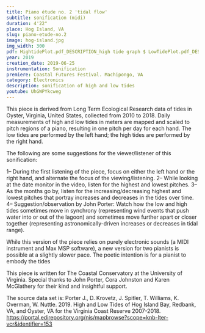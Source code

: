 ```yaml
---
title: Piano étude no. 2 'tidal flow'
subtitle: sonification (midi)
duration: 4'22"
place: Hog Island, VA
slug: piano-etude-no.2
image: hog-island.jpg
img_width: 300
pdf: HightidePlot.pdf_DESCRIPTION_high tide graph $ LowTidePlot.pdf_DESCRIPTION_low tide graph
year: 2019
creation_date: 2019-06-25
instrumentation: Sonification
premiere: Coastal Futures Festival. Machipongo, VA
category: Electronics
description: sonification of high and low tides
youtube: UhGWPYkcweg
---
```


This piece is derived from Long Term Ecological Research data of tides in Oyster, Virginia, United States, collected from 2010 to 2018. Daily measurements of high and low tides in meters are mapped and scaled to pitch regions of a piano, resulting in one pitch per day for each hand. The low tides are performed by the left hand; the high tides are performed by the right hand. 

The following are some suggestions for the viewer/listener of this sonification:

1– During the first listening of the piece, focus on either the left hand or the right hand, and alternate the focus of the viewing/listening.
2– While looking at the date monitor in the video, listen for the highest and lowest pitches.
3– As the months go by, listen for the increasing/decreasing highest and lowest pitches that portray increases and decreases in the tides over time.
4– Suggestion/observation by John Porter: Watch how the low and high tides sometimes move in synchrony (representing wind events that push water into or out of the lagoon) and sometimes move further apart or closer together (representing astronomically-driven increases or decreases in tidal range).

While this version of the piece relies on purely electronic sounds (a MIDI instrument and Max MSP software), a new version for two pianists is possible at a slightly slower pace. The poetic intention is for a pianist to embody the tides

This piece is written for The Coastal Conservatory at the University of Virginia. Special thanks to John Porter, Cora Johnston and Karen McGlathery for their kind and insightful support. 

The source data set is: Porter J., D. Krovetz, J. Spitler, T. Williams, K. Overman, W. Nuttle. 2019. High and Low Tides of Hog Island Bay, Redbank, VA, and Oyster, VA for the Virginia Coast Reserve 2007-2018. https://portal.edirepository.org/nis/mapbrowse?scope=knb-lter-vcr&identifier=153